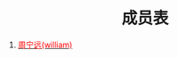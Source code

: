 <html>
	<head>
		<title>Member-table</title>
		<style>
		<!--
			.red{color:#FF0000}
		-->
		</style>
	</head>
	<body>
		<body background="https://i.loli.net/2019/08/25/FTjhciRBAeWvgks.png">
		<h1><center>成员表</center></h1>
		<ol>
			<li>
				<div>
					<a href="">
						<span class="red">
							周宁远(william)
						</span>
					</a>
				</div>
			</li>
		</ol>
	</body>
